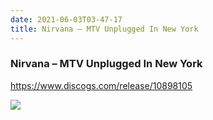```yaml
---
date: 2021-06-03T03-47-17
title: Nirvana – MTV Unplugged In New York
---
```

### Nirvana – MTV Unplugged In New York
https://www.discogs.com/release/10898105

![](dayone-moment://E38CD37679BD402997E09120238D3E65)
